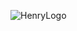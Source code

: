 

![HenryLogo](https://firebasestorage.googleapis.com/v0/b/hidalgo-83f55.appspot.com/o/Can%C3%A9%20App100.jpg?alt=media&token=57d7fc7d-004d-489b-8dd3-7406b51cd569)

<!--
**hidalgo86/hidalgo86** is a ✨ _special_ ✨ repository because its `README.md` (this file) appears on your GitHub profile.

Here are some ideas to get you started:

- 🔭 I’m currently working on ...
- 🌱 I’m currently learning ...
- 👯 I’m looking to collaborate on ...
- 🤔 I’m looking for help with ...
- 💬 Ask me about ...
- 📫 How to reach me: ...
- 😄 Pronouns: ...
- ⚡ Fun fact: ...
-->
